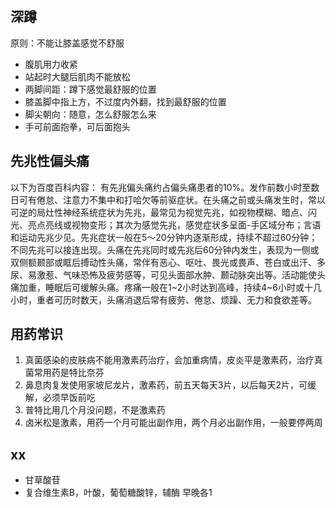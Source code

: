 ## 深蹲
原则：不能让膝盖感觉不舒服
- 腹肌用力收紧
- 站起时大腿后肌肉不能放松
- 两脚间距：蹲下感觉最舒服的位置
- 膝盖脚中指上方，不过度内外翻，找到最舒服的位置
- 脚尖朝向：随意，怎么舒服怎么来
- 手可前面抱拳，可后面抱头
## 先兆性偏头痛
以下为百度百科内容：
有先兆偏头痛约占偏头痛患者的10%。发作前数小时至数日可有倦怠、注意力不集中和打哈欠等前驱症状。在头痛之前或头痛发生时，常以可逆的局灶性神经系统症状为先兆，最常见为视觉先兆，如视物模糊、暗点、闪光、亮点亮线或视物变形；其次为感觉先兆，感觉症状多呈面-手区域分布；言语和运动先兆少见。先兆症状一般在5～20分钟内逐渐形成，持续不超过60分钟；不同先兆可以接连出现。头痛在先兆同时或先兆后60分钟内发生，表现为一侧或双侧额颞部或眶后搏动性头痛，常伴有恶心、呕吐、畏光或畏声、苍白或出汗、多尿、易激惹、气味恐怖及疲劳感等，可见头面部水肿、颞动脉突出等。活动能使头痛加重，睡眠后可缓解头痛。疼痛一般在1~2小时达到高峰，持续4~6小时或十几小时，重者可历时数天，头痛消退后常有疲劳、倦怠、烦躁、无力和食欲差等。
## 用药常识
1. 真菌感染的皮肤病不能用激素药治疗，会加重病情，皮炎平是激素药，治疗真菌常用药是特比奈芬
2. 鼻息肉复发使用家坡尼龙片，激素药，前五天每天3片，以后每天2片，可缓解，必须早饭前吃
3. 普特比用几个月没问题，不是激素药
4. 卤米松是激素，用药一个月可能出副作用，两个月必出副作用，一般要停两周

## xx
- 甘草酸苷
- 复合维生素B，叶酸，葡萄糖酸锌，辅酶 早晚各1
